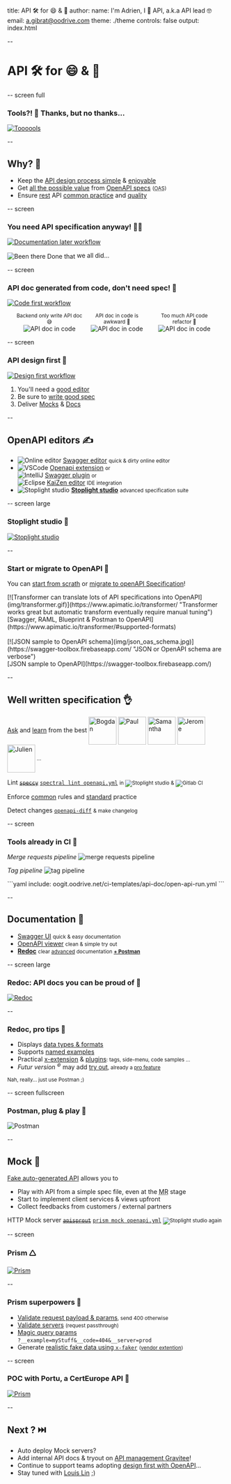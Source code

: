 title: API 🛠 for 😄 & 🤖
author:
  name: I'm Adrien, I 🖤 API, a.k.a API lead 🤓
  email: a.gibrat@oodrive.com
theme: ./theme
controls: false
output: index.html

--

# API 🛠 for 😄 & 🤖

-- screen full

### Tools?! 🤚 Thanks, but no thanks...

[![Toooools](img/tools.jpg)](https://openapi.tools "OpenAPI tools is a messy place")

--

## Why? 🧠

- Keep the [API design process simple](https://www.youtube.com/watch?v=CyXzy6T58l8) & [enjoyable](https://apisyouwonthate.com/)
- Get [all the possible value](https://openapi-map.apihandyman.io/) from [OpenAPI specs](https://swagger.io/specification/) <small>(<acronym title="OpenAPI Specification">OAS</acronyme>)</small>
- Ensure [rest](https://en.wikipedia.org/wiki/Representational_state_transfer) API [common practice](https://github.com/openapi-community/style-guide) and [quality](https://blog.florimond.dev/restful-api-design-13-best-practices-to-make-your-users-happy)

-- screen

### You need API specification anyway! 🤦‍♂️

[![Documentation later workflow](img/doc_later_workflow.jpg)](https://twitter.com/philsturgeon/status/1182275821496672256)

<p class="fragment"><img src="img/been_there_done_that.jpg" valign="middle" style="display:inline-block" alt="Been there Done that"/> we all did...</p>

-- screen

### API doc generated from code, don't need spec! 👊

[![Code first workflow](img/code_first_workflow.jpg)](https://swagger.io/resources/webinars/automate-code-first-approach-swagger/ "You'll find tools to do that, but...")

<center>
<span class="fragment" style="display:inline-block;vertical-align:top;width:30%"><small>Backend only write API doc 😅</small><br><img src="img/write_code.gif" valign="middle" alt="API doc in code"/></span>
<span class="fragment" style="display:inline-block;vertical-align:top;width:30%"><small>API doc in code is awkward 🚨</small><br><img src="img/api_doc_in_code.jpg" valign="middle" alt="API doc in code"/></span>
<span class="fragment" style="display:inline-block;vertical-align:top;width:30%"><small>Too much API code refactor 🤯</small><br><img src="img/unexpected_effect.gif" valign="middle" alt="API doc in code"/></span>
</center>

-- screen

### API design first 🚀

[![Design first workflow](img/api_design_workflow.jpg)](https://apisyouwonthate.com/blog/api-design-first-vs-code-first)

1. You'll need a [good editor](https://stoplight.io/studio/)
2. Be sure to [write good spec](https://apihandyman.io/writing-openapi-swagger-specification-tutorial-part-1-introduction/)
3. Deliver [Mocks](https://stoplight.io/open-source/prism/) & [Docs](https://redocly.github.io/redoc/)

--

## OpenAPI editors ✍️

- <img src="img/browser.png" valign="bottom" alt="Online editor"/> [Swagger editor](https://editor.swagger.io/) <small>quick & dirty online editor</small>
- <img src="img/vscode.png" valign="bottom" alt="VSCode"/> [Openapi extension](https://marketplace.visualstudio.com/items?itemName=42Crunch.vscode-openapi) <small>or</small><br>
<img src="img/intellij.png" valign="bottom" alt="IntelliJ"/> [Swagger plugin](https://plugins.jetbrains.com/plugin/8347-swagger) <small>or</small><br>
<img src="img/eclipse.png" valign="bottom" alt="Eclipse"/> [KaiZen editor](https://github.com/RepreZen/KaiZen-OpenAPI-Editor)
<small>IDE integration</small>
- <img src="img/stoplight.png" valign="bottom" alt="Stoplight studio"/> **[Stoplight studio](https://stoplight.io/studio/)** <small>advanced specification suite</small>

-- screen large

### Stoplight studio 🎅

[![Stoplight studio](img/stoplight_studio.png)](https://stoplight.io/studio/ "All in one OpenAPI editor")

--

### Start or migrate to OpenAPI 🏁

You can [start from scrath](http://oodrive-api.oogit.oodrive.net/docs/howto/create-first-oas) or [migrate to openAPI Specification](https://www.youtube.com/watch?v=6kwmW_p_Tig)!

<span class="fragment check" data-icon="⏩">
<span class="fragment" style="float:right">[![Transformer can translate lots of API specifications into OpenAPI](img/transformer.gif)](https://www.apimatic.io/transformer/ "Transformer works great but automatic transform eventually require manual tuning")</span>
[Swagger, RAML, Blueprint & Postman to OpenAPI](https://www.apimatic.io/transformer/#supported-formats)
</span><br>

<br>

<span class="fragment check" data-icon="👍">
<span class="fragment" style="float:right">[![JSON sample to OpenAPI schema](img/json_oas_schema.jpg)](https://swagger-toolbox.firebaseapp.com/ "JSON or OpenAPI schema are verbose")</span>
[JSON sample to OpenAPI](https://swagger-toolbox.firebaseapp.com/)
</span>

--

## Well written specification 👌

<span class="fragment check" data-icon="📢">[Ask](https://rocket.oodrive.net/channel/api-rest) and [learn](https://apis.guru/browse-apis/) from the best <img width=64 src="https://rocket.oodrive.net/avatar/bogdan.ungureanu" valign="middle" alt="Bogdan"/> <img width=64 src="https://rocket.oodrive.net/avatar/paul.prihor" valign="middle" alt="Paul"/> <img width=64 src="https://rocket.oodrive.net/avatar/samantha.alwis.karunaratne" valign="middle" alt="Samantha"/> <img width=64 src="https://rocket.oodrive.net/avatar/jerome.bellier" valign="middle" alt="Jerome"/> <img width=64 src="https://rocket.oodrive.net/avatar/julien.bour" valign="middle" alt="Julien"/> <small>...</small></span><br>

<span class="fragment check" data-icon="📏">Lint ~~[`speccy`](https://speccy.io/)~~ [`spectral lint openapi.yml`](https://github.com/stoplightio/spectral) <small>in <img src="img/stoplight.png" valign="middle" alt="Stoplight studio"/> & <img src="img/gitlab.png" valign="middle" alt="Gitlab CI"/></small></span><br>

<span class="fragment check" data-icon="☑">Enforce [common](https://github.com/openapi-community/style-guide) rules and [standard](http://standards.rest/) practice</span><br>

<span class="fragment check" data-icon="👶">Detect changes [`openapi-diff`](https://github.com/quen2404/openapi-diff) <small>& make changelog</small></span><br>

-- screen

### Tools already in CI 👷

*Merge requests pipeline* ![merge requests pipeline](img/pipeline_mr.png)

*Tag pipeline* ![tag pipeline](img/pipeline_tag.png)

<div class="fragment">
```yaml
include: oogit.oodrive.net/ci-templates/api-doc/open-api-run.yml
```
<div>

--

## Documentation 📑

- [Swagger UI](https://petstore.swagger.io/) <small>quick & easy documentation</small>
- [OpenAPI viewer](https://mrin9.github.io/OpenAPI-Viewer) <small>clean & simple try out</small>
- **[Redoc](https://stoplight.io/studio/)** <small>clear [advanced](https://github.com/Redocly/redoc/blob/master/docs/redoc-vendor-extensions.md) documentation **[+ Postman](http://oodrive-api.oogit.oodrive.net/docs/howto/use-oas-postman)**</small>

-- screen large

### Redoc: API docs you can be proud of 🤩

[![Redoc](img/redoc.png)](https://github.com/Redocly/redoc/ "Redoc repo")

--

### Redoc, pro tips 🤑

- Displays [data types & formats](https://swagger.io/docs/specification/data-models/data-types/)
- Supports [named examples](https://swagger.io/docs/specification/adding-examples/)
- Practical [x-extension](https://github.com/Redocly/redoc/blob/master/docs/redoc-vendor-extensions.md) & [plugins](https://github.com/Rebilly/RebillyAPI/blob/master/spec/plugins/x-sortableEnum.js)<small>: tags, side-menu, code samples ...</small>
- *Futur version <sup><small>©️</small></sup>* may add [try out](https://github.com/Redocly/redoc/issues/53)<small>, already a [pro feature](https://rebilly.github.io/RebillyAPI)</small>

<small class="fragment">Nah, really... just use Postman ;)</small>

-- screen fullscreen

### Postman, plug & play 📨

![Postman](img/postman.png)

--

## Mock 🌠

[Fake auto-generated API](https://stoplight.io/p/docs/gh/stoplightio/prism/docs/guides/workflow.md) allows you to
- Play with API from a simple spec file, even at the <acronym title="Merge Request">MR</acronym> stage
- Start to implement client services & views upfront
- Collect feedbacks from customers / external partners

<span class="fragment check" data-icon="🖧">HTTP Mock server ~~[`apisprout`](https://github.com/danielgtaylor/apisprout)~~ [`prism mock openapi.yml`](https://stoplight.io/p/docs/gh/stoplightio/prism/README.md) <small><img src="img/stoplight.png" valign="middle" style="display:inline" alt="Stoplight studio"/> again</small></span>

-- screen

### Prism 🛆

[![Prism](img/prism-cli.svg)](https://www.youtube.com/watch?v=nZM26knV_ec)

--

### Prism superpowers 🔋

- [Validate request payload & params](https://stoplight.io/p/docs/gh/stoplightio/prism/docs/guides/request-validation.md)<small>, send 400 otherwise</small>
- [Validate servers](https://stoplight.io/p/docs/gh/stoplightio/prism/docs/guides/request-validation.md#server-validation) <small>(request passthrough)</small>
- [Magic query params](https://github.com/stoplightio/prism/blob/master/docs/guides/cli.md#determine-response-status)<br>
   `?__example=myStuff&__code=404&__server=prod `
- Generate [realistic fake data using `x-faker`](https://stoplight.io/p/docs/gh/stoplightio/prism/docs/guides/mock-responses.md#dynamic-response-generation) <small>([vendor extention](https://swagger.io/docs/specification/openapi-extensions/))</small>

-- screen

### POC with Portu, a CertEurope API 🔑

[![Prism](img/now.png)](https://portu.now.sh/_src)

--

## Next ? ⏭️

- Auto deploy Mock servers?
- Add internal API docs & tryout on [API management Gravitee](https://apim.oodev.io)!
- Continue to support teams adopting [design first with OpenAPI](http://oodrive-api.oogit.oodrive.net/docs/howto/design-an-api/)...
- Stay tuned with [Louis Lin](https://rocket.oodrive.net/direct/louis.lin) ;)

